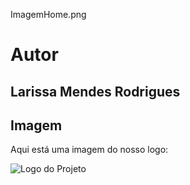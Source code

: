 ImagemHome.png

# Autor

## Larissa Mendes Rodrigues

## Imagem

Aqui está uma imagem do nosso logo:

![Logo do Projeto](ImagemHome.png)

